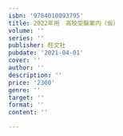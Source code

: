 ```yaml
---
isbn: '9784010093795'
title: 2022年用　高校受験案内（仮）
volume: ''
series: ''
publisher: 旺文社
pubdate: '2021-04-01'
cover: ''
author: ''
description: ''
price: '2300'
genre: ''
target: ''
format: ''
content: ''

---
```

